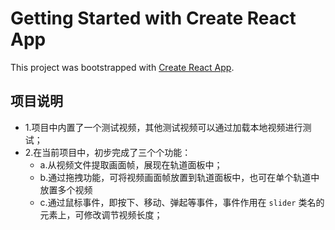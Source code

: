 # Getting Started with Create React App

This project was bootstrapped with [Create React App](https://github.com/facebook/create-react-app).

## 项目说明

+ 1.项目中内置了一个测试视频，其他测试视频可以通过加载本地视频进行测试；
+ 2.在当前项目中，初步完成了三个个功能：
  + a.从视频文件提取画面帧，展现在轨道面板中；
  + b.通过拖拽功能，可将视频画面帧放置到轨道面板中，也可在单个轨道中放置多个视频
  + c.通过鼠标事件，即按下、移动、弹起等事件，事件作用在 `slider` 类名的元素上，可修改调节视频长度；